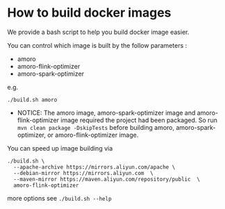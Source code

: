 <!--
 - Licensed to the Apache Software Foundation (ASF) under one or more
 - contributor license agreements.  See the NOTICE file distributed with
 - this work for additional information regarding copyright ownership.
 - The ASF licenses this file to You under the Apache License, Version 2.0
 - (the "License"); you may not use this file except in compliance with
 - the License.  You may obtain a copy of the License at
 -
 -   http://www.apache.org/licenses/LICENSE-2.0
 -
 - Unless required by applicable law or agreed to in writing, software
 - distributed under the License is distributed on an "AS IS" BASIS,
 - WITHOUT WARRANTIES OR CONDITIONS OF ANY KIND, either express or implied.
 - See the License for the specific language governing permissions and
 - limitations under the License.
 -->

# How to build docker images

We provide a bash script to help you build docker image easier.

You can control which image is built by the follow parameters :

- amoro
- amoro-flink-optimizer
- amoro-spark-optimizer

e.g.

```shell
./build.sh amoro
```

- NOTICE: The amoro image, amoro-spark-optimizer image and amoro-flink-optimizer image required the project had been packaged.
  So run `mvn clean package -DskipTests` before building amoro, amoro-spark-optimizer, or amoro-flink-optimizer image.

You can speed up image building via 

```shell
./build.sh \
  --apache-archive https://mirrors.aliyun.com/apache \
  --debian-mirror https://mirrors.aliyun.com  \
  --maven-mirror https://maven.aliyun.com/repository/public  \
  amoro-flink-optimizer
```

more options see `./build.sh --help`

